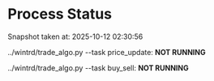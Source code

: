 # Process Status

Snapshot taken at: 2025-10-12 02:30:56

../wintrd/trade_algo.py --task price_update: **NOT RUNNING**

../wintrd/trade_algo.py --task buy_sell: **NOT RUNNING**


